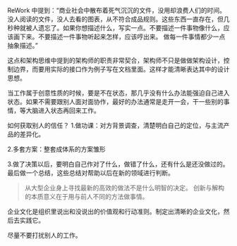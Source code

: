 ReWork 中提到：“商业社会中散布着死气沉沉的文件，没用却浪费人们的时间。没人阅读的文件，没人去看的图表，从不符合成品规则。这些东西一直存在，但几秒种就被人遗忘了。如果你想描述什么，写实一点。不要描述一件事物像什么，应该画下来。不要描述一件事物听起来怎样，应该哼出来。 做每一件事情都少一点抽象描述。”

这点和架构思维中提到的架构师的职责非常契合，架构师不只是做做架构设计，控制边界，而要用实际的接口作为例子写在文档里面。这样才能清晰表达其中的设计思想。



当工作属于创意性质的时候，要是不在状态，那几乎没有什么办法能强迫自己进入状态。如果不需要跟别人面对面协作，最好的办法通常是走开一会，干一些别的事情，等大脑进入状态再回来工作。



如何获取别人的信任？
1.做功课：对方背景调查，清楚明白自己的定位，与主流产品的差异化。

2.多套方案：整套成体系的方案雏形

3.做了决策以后，要明白自己作对了什么，做错了什么，还有什么是还没做过的。最后做一个总结，这些总结对帮助以后在新的领域进行判断。



> 从大型企业身上寻找最新的高效的做法不是什么明智的决定。
> 创新与解构的本质意义在于用与前人不同的方法做事情。



企业文化是组织里说出和没说出的价值观和行动准则。制定出清晰的企业文化，然后去实践它。



尽量不要打扰别人的工作。
